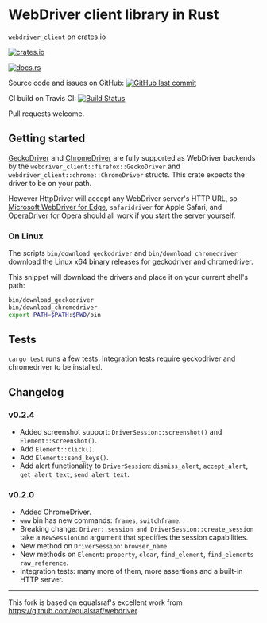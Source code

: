 # WebDriver client library in Rust

`webdriver_client` on crates.io

[![crates.io](https://img.shields.io/crates/v/webdriver_client.svg)](https://crates.io/crates/webdriver_client)

[![docs.rs](https://docs.rs/webdriver_client/badge.svg)](https://docs.rs/webdriver_client)

Source code and issues on GitHub:
[![GitHub last commit](https://img.shields.io/github/last-commit/fluffysquirrels/webdriver_client_rust.svg)][github]

   [github]: https://github.com/fluffysquirrels/webdriver_client_rust

CI build on Travis CI: [![Build Status](https://travis-ci.org/fluffysquirrels/webdriver_client_rust.svg)](https://travis-ci.org/fluffysquirrels/webdriver_client_rust)

Pull requests welcome.

## Getting started

[GeckoDriver] and [ChromeDriver] are fully supported as WebDriver backends by the `webdriver_client::firefox::GeckoDriver` and `webdriver_client::chrome::ChromeDriver` structs. This crate expects the driver to be on your path.

However HttpDriver will accept any WebDriver server's HTTP URL, so
[Microsoft WebDriver for Edge][ms-wd], `safaridriver` for Apple
Safari, and [OperaDriver] for Opera should all work if you start the
server yourself.

[GeckoDriver]: https://github.com/mozilla/geckodriver
[ChromeDriver]: https://sites.google.com/a/chromium.org/chromedriver/getting-started
[ms-wd]: https://docs.microsoft.com/en-us/microsoft-edge/webdriver
[OperaDriver]: https://github.com/operasoftware/operachromiumdriver

### On Linux

The scripts `bin/download_geckodriver` and `bin/download_chromedriver` download the Linux x64 binary releases for geckodriver and chromedriver.

This snippet will download the drivers and place it on your current shell's path:
```sh
bin/download_geckodriver
bin/download_chromedriver
export PATH=$PATH:$PWD/bin
```

## Tests

`cargo test` runs a few tests. Integration tests require geckodriver and chromedriver to be installed.

## Changelog

### v0.2.4

* Added screenshot support: `DriverSession::screenshot()` and `Element::screenshot()`.
* Add `Element::click()`.
* Add `Element::send_keys()`.
* Add alert functionality to `DriverSession`: `dismiss_alert`, `accept_alert`, `get_alert_text`, `send_alert_text`.

### v0.2.0

* Added ChromeDriver.
* `www` bin has new commands: `frames`, `switchframe`.
* Breaking change: `Driver::session and DriverSession::create_session` take
  a `NewSessionCmd` argument that specifies the session capabilities.
* New method on `DriverSession`: `browser_name`
* New methods on `Element`: `property`, `clear`, `find_element`, `find_elements`
  `raw_reference`.
* Integration tests: many more of them, more assertions and a built-in HTTP server.

---------------

This fork is based on equalsraf's excellent work from <https://github.com/equalsraf/webdriver>.
